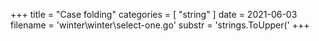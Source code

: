 +++
title = "Case folding"
categories = [ "string" ]
date = 2021-06-03
filename = 'winter\winter\select-one.go'
substr = 'strings.ToUpper('
+++
